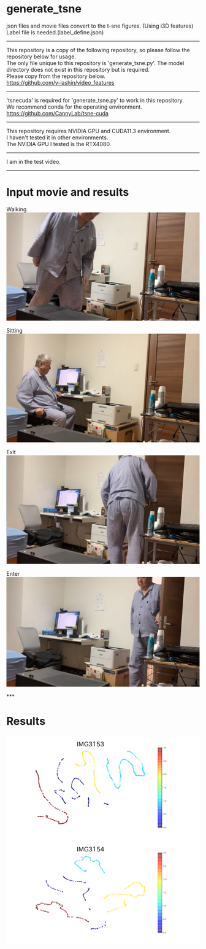 # generate_tsne
json files and movie files convert to the t-sne figures.  (Using i3D features)  
Label file is needed.(label_define.json)  
***    
This repository is a copy of the following repository, so please follow the repository below for usage.  
The only file unique to this repository is 'generate_tsne.py'.
The model directory does not exist in this repository but is required.  
Please copy from the repository below.  
https://github.com/v-iashin/video_features  
***
'tsnecuda' is required for 'generate_tsne.py' to work in this repository.  
We recommend conda for the operating environment.  
https://github.com/CannyLab/tsne-cuda  
***  
This repository requires NVIDIA GPU and CUDA11.3 environment.   
I haven't tested it in other environments.  
The NVIDIA GPU I tested is the RTX4080.  
***   
I am in the test video.  

***  
# Input movie and results  
Walking  
![](media/image1.jpeg)

Sitting  
![](media/image2.jpeg)




Exit  
![](media/image3.jpeg)

Enter  
![](media/image4.jpeg)

\*\*\*  
# Results  
![](media/image5.png) ![](media/image6.png)










